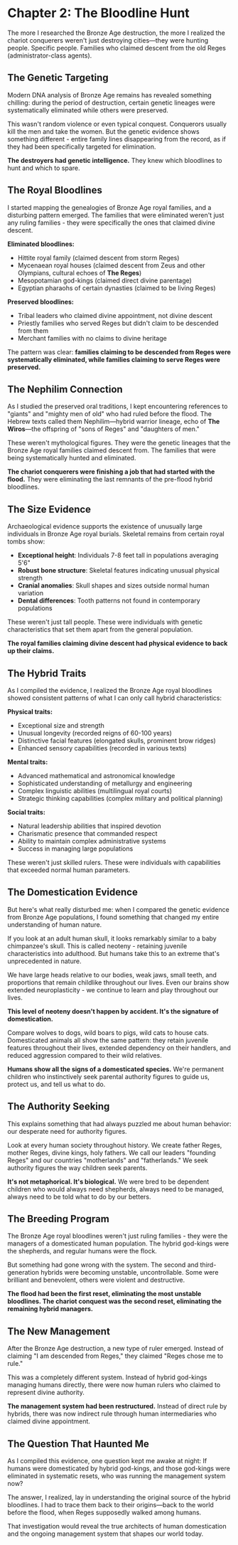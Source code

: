 # Chapter 2: The Bloodline Hunt

The more I researched the Bronze Age destruction, the more I realized the chariot conquerers weren't just destroying cities—they were hunting people. Specific people. Families who claimed descent from the old Reges (administrator-class agents).

## The Genetic Targeting

Modern DNA analysis of Bronze Age remains has revealed something chilling: during the period of destruction, certain genetic lineages were systematically eliminated while others were preserved.

This wasn't random violence or even typical conquest. Conquerors usually kill the men and take the women. But the genetic evidence shows something different - entire family lines disappearing from the record, as if they had been specifically targeted for elimination.

**The destroyers had genetic intelligence.** They knew which bloodlines to hunt and which to spare.

## The Royal Bloodlines

I started mapping the genealogies of Bronze Age royal families, and a disturbing pattern emerged. The families that were eliminated weren't just any ruling families - they were specifically the ones that claimed divine descent.

**Eliminated bloodlines:**

- Hittite royal family (claimed descent from storm Reges)
- Mycenaean royal houses (claimed descent from Zeus and other Olympians, cultural echoes of **The Reges**)  
- Mesopotamian god-kings (claimed direct divine parentage)
- Egyptian pharaohs of certain dynasties (claimed to be living Reges)

**Preserved bloodlines:**

- Tribal leaders who claimed divine appointment, not divine descent
- Priestly families who served Reges but didn't claim to be descended from them
- Merchant families with no claims to divine heritage

The pattern was clear: **families claiming to be descended from Reges were systematically eliminated, while families claiming to serve Reges were preserved.**

## The Nephilim Connection

As I studied the preserved oral traditions, I kept encountering references to "giants" and "mighty men of old" who had ruled before the flood. The Hebrew texts called them Nephilim—hybrid warrior lineage, echo of **The Wiros**—the offspring of "sons of Reges" and "daughters of men."

These weren't mythological figures. They were the genetic lineages that the Bronze Age royal families claimed descent from. The families that were being systematically hunted and eliminated.

**The chariot conquerers were finishing a job that had started with the flood.** They were eliminating the last remnants of the pre-flood hybrid bloodlines.

## The Size Evidence

Archaeological evidence supports the existence of unusually large individuals in Bronze Age royal burials. Skeletal remains from certain royal tombs show:

- **Exceptional height**: Individuals 7-8 feet tall in populations averaging 5'6"
- **Robust bone structure**: Skeletal features indicating unusual physical strength
- **Cranial anomalies**: Skull shapes and sizes outside normal human variation
- **Dental differences**: Tooth patterns not found in contemporary populations

These weren't just tall people. These were individuals with genetic characteristics that set them apart from the general population.

**The royal families claiming divine descent had physical evidence to back up their claims.**

## The Hybrid Traits

As I compiled the evidence, I realized the Bronze Age royal bloodlines showed consistent patterns of what I can only call hybrid characteristics:

**Physical traits:**

- Exceptional size and strength
- Unusual longevity (recorded reigns of 60-100 years)
- Distinctive facial features (elongated skulls, prominent brow ridges)
- Enhanced sensory capabilities (recorded in various texts)

**Mental traits:**

- Advanced mathematical and astronomical knowledge
- Sophisticated understanding of metallurgy and engineering
- Complex linguistic abilities (multilingual royal courts)
- Strategic thinking capabilities (complex military and political planning)

**Social traits:**

- Natural leadership abilities that inspired devotion
- Charismatic presence that commanded respect
- Ability to maintain complex administrative systems
- Success in managing large populations

These weren't just skilled rulers. These were individuals with capabilities that exceeded normal human parameters.

## The Domestication Evidence

But here's what really disturbed me: when I compared the genetic evidence from Bronze Age populations, I found something that changed my entire understanding of human nature.

If you look at an adult human skull, it looks remarkably similar to a baby chimpanzee's skull. This is called neoteny - retaining juvenile characteristics into adulthood. But humans take this to an extreme that's unprecedented in nature.

We have large heads relative to our bodies, weak jaws, small teeth, and proportions that remain childlike throughout our lives. Even our brains show extended neuroplasticity - we continue to learn and play throughout our lives.

**This level of neoteny doesn't happen by accident. It's the signature of domestication.**

Compare wolves to dogs, wild boars to pigs, wild cats to house cats. Domesticated animals all show the same pattern: they retain juvenile features throughout their lives, extended dependency on their handlers, and reduced aggression compared to their wild relatives.

**Humans show all the signs of a domesticated species.** We're permanent children who instinctively seek parental authority figures to guide us, protect us, and tell us what to do.

## The Authority Seeking

This explains something that had always puzzled me about human behavior: our desperate need for authority figures.

Look at every human society throughout history. We create father Reges, mother Reges, divine kings, holy fathers. We call our leaders "founding Reges" and our countries "motherlands" and "fatherlands." We seek authority figures the way children seek parents.

**It's not metaphorical. It's biological.** We were bred to be dependent children who would always need shepherds, always need to be managed, always need to be told what to do by our betters.

## The Breeding Program

The Bronze Age royal bloodlines weren't just ruling families - they were the managers of a domesticated human population. The hybrid god-kings were the shepherds, and regular humans were the flock.

But something had gone wrong with the system. The second and third-generation hybrids were becoming unstable, uncontrollable. Some were brilliant and benevolent, others were violent and destructive.

**The flood had been the first reset, eliminating the most unstable bloodlines. The chariot conquest was the second reset, eliminating the remaining hybrid managers.**

## The New Management

After the Bronze Age destruction, a new type of ruler emerged. Instead of claiming "I am descended from Reges," they claimed "Reges chose me to rule."

This was a completely different system. Instead of hybrid god-kings managing humans directly, there were now human rulers who claimed to represent divine authority.

**The management system had been restructured.** Instead of direct rule by hybrids, there was now indirect rule through human intermediaries who claimed divine appointment.

## The Question That Haunted Me

As I compiled this evidence, one question kept me awake at night: If humans were domesticated by hybrid god-kings, and those god-kings were eliminated in systematic resets, who was running the management system now?

The answer, I realized, lay in understanding the original source of the hybrid bloodlines. I had to trace them back to their origins—back to the world before the flood, when Reges supposedly walked among humans.

That investigation would reveal the true architects of human domestication and the ongoing management system that shapes our world today.
